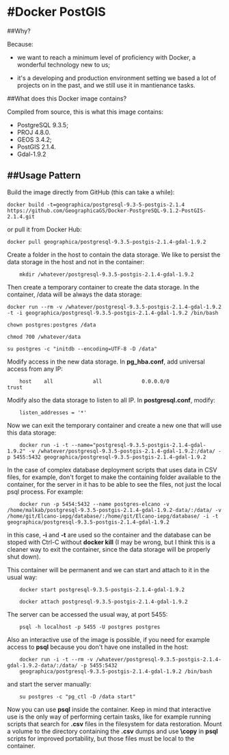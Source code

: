 #Docker PostGIS
=================================================

##Why?

Because:

- we want to reach a minimum level of proficiency with Docker, a wonderful
    technology new to us;

- it's a developing and production environment setting we based a lot of
    projects on in the past, and we still use it in mantienance tasks.

##What does this Docker image contains?

Compiled from source, this is what this image contains:

  - PostgreSQL 9.3.5;
  - PROJ 4.8.0.
  - GEOS 3.4.2;
  - PostGIS 2.1.4.
  - Gdal-1.9.2

##Usage Pattern
-------------
Build the image directly from GitHub (this can take a while):
```
docker build -t=geographica/postgresql-9.3-5-postgis-2.1.4 https://github.com/GeographicaGS/Docker-PostgreSQL-9.1.2-PostGIS-2.1.4.git
```

or pull it from Docker Hub:
```
docker pull geographica/postgresql-9.3.5-postgis-2.1.4-gdal-1.9.2
```

Create a folder in the host to contain the data storage. We like to persist the
data storage in the host and not in the container:
```
    mkdir /whatever/postgresql-9.3.5-postgis-2.1.4-gdal-1.9.2
```

Then create a temporary container to create the data storage. In the container,
/data will be always the data storage:

```
docker run --rm -v /whatever/postgresql-9.3.5-postgis-2.1.4-gdal-1.9.2 -t -i geographica/postgresql-9.3.5-postgis-2.1.4-gdal-1.9.2 /bin/bash

chown postgres:postgres /data

chmod 700 /whatever/data

su postgres -c "initdb --encoding=UTF-8 -D /data"
```

Modify access in the new data storage. In __pg_hba.conf__, add universal access
from any IP:
```
    host    all             all             0.0.0.0/0               trust
```
Modify also the data storage to listen to all IP. In __postgresql.conf__,
modify:
```
    listen_addresses = '*'
```


Now we can exit the temporary container and create a new one that will use this
data storage:

    
```
    docker run -i -t --name="postgresql-9.3.5-postgis-2.1.4-gdal-1.9.2" -v /whatever/postgresql-9.3.5-postgis-2.1.4-gdal-1.9.2:/data/ -p 5455:5432 geographica/postgresql-9.3.5-postgis-2.1.4-gdal-1.9.2
```

In the case of complex database deployment scripts that uses data in CSV files,
for example, don't forget to make the containing folder available to the
container, for the server in it has to be able to see the files, not just the
local psql process. For example:
```
    docker run -p 5454:5432 --name postgres-elcano -v /home/malkab/postgresql-9.3.5-postgis-2.1.4-gdal-1.9.2-data/:/data/ -v /home/git/Elcano-iepg/database/:/home/git/Elcano-iepg/database/ -i -t geographica/postgresql-9.3.5-postgis-2.1.4-gdal-1.9.2
```

in this case, __-i__ and __-t__ are used so the container and the database can
be stoped with Ctrl-C without __docker kill__ (I may be wrong, but I think this
is a cleaner way to exit the container, since the data storage will be properly
shut down).

This container will be permanent and we can start and attach to it in the usual
way:

```
    docker start postgresql-9.3.5-postgis-2.1.4-gdal-1.9.2

    docker attach postgresql-9.3.5-postgis-2.1.4-gdal-1.9.2
```
The server can be accessed the usual way, at port 5455:
```
    psql -h localhost -p 5455 -U postgres postgres
```
Also an interactive use of the image is possible, if you need for example access
to __psql__ because you don't have one installed in the host:

```
    docker run -i -t --rm -v /whatever/postgresql-9.3.5-postgis-2.1.4-gdal-1.9.2-data/:/data/ -p 5455:5432
    geographica/postgresql-9.3.5-postgis-2.1.4-gdal-1.9.2 /bin/bash
```
and start the server manually:

```
    su postgres -c "pg_ctl -D /data start"
```

Now you can use __psql__ inside the container. Keep in mind that interactive use
is the only way of performing certain tasks, like for example running scripts
that search for __.csv__ files in the filesystem for data restoration. Mount a
volume to the directory containing the __.csv__ dumps and use __\copy__ in
__psql__ scripts for improved portability, but those files must be local to the
container.